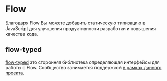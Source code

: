 # Flow

<p class="description">Благодаря Flow Вы можете добавить статическую типизацию в JavaScript для улучшения продуктивности разработки и повышения качества кода.</p>

## flow-typed

[flow-typed](https://github.com/flowtype/flow-typed) это сторонняя библиотека определяющая интерфейсы для работы с Flow. Сообщество занимается поддержкой [в рамках данного проекта](https://github.com/flow-typed/flow-typed/tree/master/definitions/npm/%40material-ui).